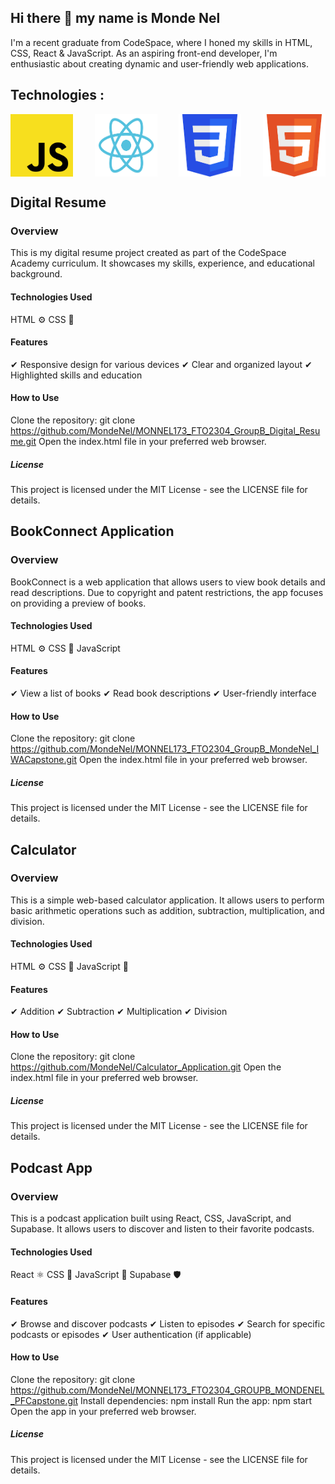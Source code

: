 ## Hi there 👋 my name is Monde Nel

I'm a recent graduate from CodeSpace, where I honed my skills in HTML, CSS, React & JavaScript. As an aspiring front-end developer, I'm enthusiastic about creating dynamic and user-friendly web applications.

## Technologies :
<div style="display: flex; justify-content: space-between; align-items: center; gap: 20px">
    <img src="https://github.com/MondeNel/MondeNel/blob/fc5ddda3f6ab3152fce55047e030f70ce9d266af/JavaScript-logo.png" alt="JavaScript Logo" style="width: 100px; height: 100px;">
    <img src="https://github.com/MondeNel/MondeNel/blob/fc5ddda3f6ab3152fce55047e030f70ce9d266af/react.jpg" alt="React Logo" style="width: 100px; height: 100px;">
    <img src="https://github.com/MondeNel/MondeNel/blob/c38e3209620e9fe84c30ace8c2bf5575bcf1bf7d/css.png" alt="CSS Logo" style="width: 100px; height: 100px;">
    <img src="https://github.com/MondeNel/MondeNel/blob/c38e3209620e9fe84c30ace8c2bf5575bcf1bf7d/html.png" alt="HTML Logo" style="width: 100px; height: 100px;">
</div>




## Digital Resume

### Overview
This is my digital resume project created as part of the CodeSpace Academy curriculum. It showcases my skills, experience, and educational background.

#### Technologies Used
HTML ⚙️
CSS 🎨

#### Features
✔ Responsive design for various devices
✔ Clear and organized layout
✔ Highlighted skills and education

#### How to Use
Clone the repository: git clone https://github.com/MondeNel/MONNEL173_FTO2304_GroupB_Digital_Resume.git
Open the index.html file in your preferred web browser.

##### License
This project is licensed under the MIT License - see the LICENSE file for details.



## BookConnect Application

### Overview
BookConnect is a web application that allows users to view book details and read descriptions. Due to copyright and patent restrictions, the app focuses on providing a preview of books.

#### Technologies Used
HTML ⚙️
CSS 🎨
JavaScript

#### Features
✔ View a list of books
✔  Read book descriptions
✔ User-friendly interface
 
#### How to Use
Clone the repository: git clone https://github.com/MondeNel/MONNEL173_FTO2304_GroupB_MondeNel_IWACapstone.git
Open the index.html file in your preferred web browser.

##### License
This project is licensed under the MIT License - see the LICENSE file for details.



## Calculator

### Overview
This is a simple web-based calculator application. It allows users to perform basic arithmetic operations such as addition, subtraction, multiplication, and division.

#### Technologies Used
HTML ⚙️
CSS 🎨
JavaScript 🚀

#### Features
✔ Addition
✔ Subtraction
✔ Multiplication
✔ Division

#### How to Use
Clone the repository: git clone https://github.com/MondeNel/Calculator_Application.git
Open the index.html file in your preferred web browser.

##### License
This project is licensed under the MIT License - see the LICENSE file for details.



## Podcast App

### Overview
This is a podcast application built using React, CSS, JavaScript, and Supabase. It allows users to discover and listen to their favorite podcasts.

#### Technologies Used
React ⚛️
CSS 🎨
JavaScript 🚀
Supabase 🛡️

#### Features
✔ Browse and discover podcasts
✔ Listen to episodes
✔ Search for specific podcasts or episodes
✔ User authentication (if applicable)

#### How to Use
Clone the repository: git clone https://github.com/MondeNel/MONNEL173_FTO2304_GROUPB_MONDENEL_PFCapstone.git
Install dependencies: npm install
Run the app: npm start
Open the app in your preferred web browser.

##### License
This project is licensed under the MIT License - see the LICENSE file for details.
